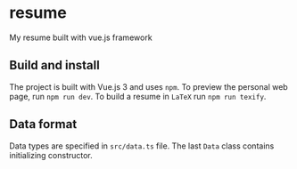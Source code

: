 # resume

My resume built with vue.js framework

## Build and install

The project is built with Vue.js 3 and uses `npm`.
To preview the personal web page, run `npm run dev`.
To build a resume in `LaTeX` run `npm run texify`.

## Data format

Data types are specified in `src/data.ts` file.
The last `Data` class contains initializing constructor.
